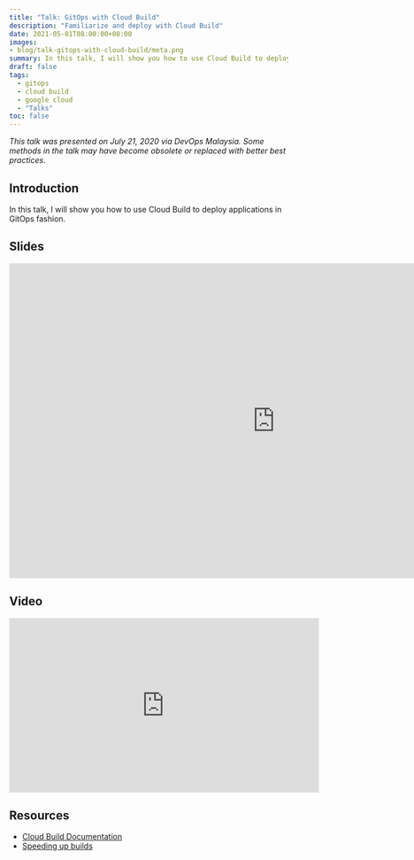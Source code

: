 ```yaml
---
title: "Talk: GitOps with Cloud Build"
description: "Familiarize and deploy with Cloud Build"
date: 2021-05-01T08:00:00+08:00
images:
- blog/talk-gitops-with-cloud-build/meta.png
summary: In this talk, I will show you how to use Cloud Build to deploy applications in GitOps fashion.
draft: false
tags:
  - gitops
  - cloud build
  - google cloud
  - "Talks"
toc: false
---
```


*This talk was presented on July 21, 2020 via DevOps Malaysia. Some methods in the talk may have become obsolete or replaced with better best practices*.

## Introduction

In this talk, I will show you how to use Cloud Build to deploy applications in GitOps fashion.

## Slides

<iframe class="block mb-6" src="https://docs.google.com/presentation/d/e/2PACX-1vQLg3zZQh_UWr2Ioozao-5h1gwo0Ixkk_qEh-y8ixSZwiiHKOACS5KU2BUGR1Sezex6O7lLq6R2_KU4/embed?start=false&loop=false&delayms=3000" frameborder="0" width="960" height="569" allowfullscreen="true" mozallowfullscreen="true" webkitallowfullscreen="true"></iframe>

## Video

<iframe class="block mb-6" width="560" height="315" src="https://www.youtube.com/embed/OnsXMUHQ4hY?start=1175" title="YouTube video player" frameborder="0" allow="accelerometer; autoplay; clipboard-write; encrypted-media; gyroscope; picture-in-picture" allowfullscreen></iframe>

## Resources

- [Cloud Build Documentation](https://cloud.google.com/build/docs/overview)
- [Speeding up builds](https://cloud.google.com/build/docs/speeding-up-builds)